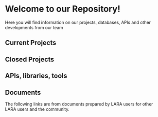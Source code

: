 # Welcome to our Repository!

Here you will find information on our projects, databases, APIs and other developments from our team

## Current Projects 

## Closed Projects 

## APIs, libraries, tools 

## Documents

The following links are from documents prepared by LARA users for other LARA users and the community. 

